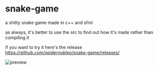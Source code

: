 # snake-game
a shitty snake game made in c++ and sfml

as always, it's better to use the src to find out how it's made rather than compiling it

if you want to try it here's the release https://github.com/spidernukleo/snake-game/releases/


![preview](https://github.com/spidernukleo/snake-game/assets/162511205/f0f35fed-e145-48d0-9c19-b6ab32e04930)
